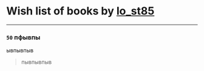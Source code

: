 # Wish list of books by [lo_st85](http://vk.com/id17659596)
---

### `50` пфывпы
ывпывпыв
> пывпывпыв

